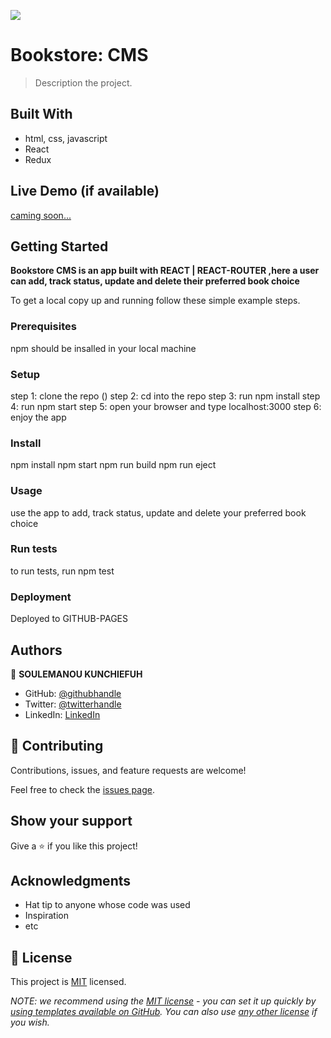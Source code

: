 ![](https://img.shields.io/badge/Microverse-blueviolet)

# Bookstore: CMS

> Description the project.


## Built With

- html, css, javascript
- React
- Redux

## Live Demo (if available)

[caming soon...](https://livedemo.com)


## Getting Started

**Bookstore CMS is an app built with REACT | REACT-ROUTER ,here a user can add, track status, update and delete their preferred book choice**


To get a local copy up and running follow these simple example steps.

### Prerequisites
npm should be insalled in your local machine
### Setup
step 1: clone the repo ()
step 2: cd into the repo
step 3: run npm install
step 4: run npm start
step 5: open your browser and type localhost:3000
step 6: enjoy the app
### Install
npm install
npm start
npm run build
npm run eject
### Usage
use the app to add, track status, update and delete your preferred book choice
### Run tests
to run tests, run npm test
### Deployment

Deployed to GITHUB-PAGES

## Authors

👤 **SOULEMANOU KUNCHIEFUH**

- GitHub: [@githubhandle](https://github.com/soulemanou-software)
- Twitter: [@twitterhandle](https://twitter.com/Mr_babanou_237)
- LinkedIn: [LinkedIn](https://linkedin.com/in/soulemanou-kunchiefuh-babanou-5a6b3b1b3/)
## 🤝 Contributing

Contributions, issues, and feature requests are welcome!

Feel free to check the [issues page](../../issues/).

## Show your support

Give a ⭐️ if you like this project!

## Acknowledgments

- Hat tip to anyone whose code was used
- Inspiration
- etc

## 📝 License

This project is [MIT](./LICENSE) licensed.

_NOTE: we recommend using the [MIT license](https://choosealicense.com/licenses/mit/) - you can set it up quickly by [using templates available on GitHub](https://docs.github.com/en/communities/setting-up-your-project-for-healthy-contributions/adding-a-license-to-a-repository). You can also use [any other license](https://choosealicense.com/licenses/) if you wish._
